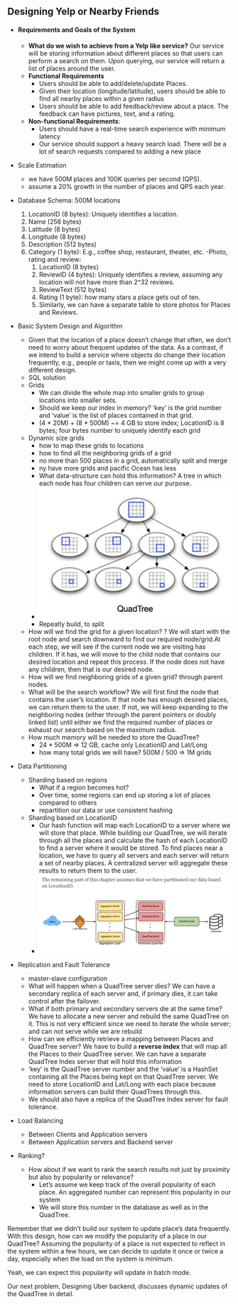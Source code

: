 ## Designing Yelp or Nearby Friends

- #### Requirements and Goals of the System
  - **What do we wish to achieve from a Yelp like service?** Our service will be storing information about different places so that users can perform a search on them. Upon querying, our service will return a list of places around the user.
  - **Functional Requirements**
    - Users should be able to add/delete/update Places.
    - Given their location (longitude/latitude), users should be able to find all nearby places within a given radius
    - Users should be able to add feedback/review about a place. The feedback can have pictures, text, and a rating.
  - **Non-functional Requirements**:
    - Users should have a real-time search experience with minimum latency
    - Our service should support a heavy search load. There will be a lot of search requests compared to adding a new place
- Scale Estimation
  - we have 500M places and 100K queries per second (QPS).
  - assume a 20% growth in the number of places and QPS each year.
- Database Schema: 500M locations
  1. LocationID (8 bytes): Uniquely identifies a location.
  2. Name (256 bytes)
  3. Latitude (8 bytes)
  4. Longitude (8 bytes)
  5. Description (512 bytes)
  6. Category (1 byte): E.g., coffee shop, restaurant, theater, etc.
    -Photo, rating and review:
        1. LocationID (8 bytes)
        2. ReviewID (4 bytes): Uniquely identifies a review, assuming any location will not have more than 2^32 reviews.
        3. ReviewText (512 bytes)
        4. Rating (1 byte): how many stars a place gets out of ten.
        5. Similarly, we can have a separate table to store photos for Places and Reviews.

- Basic System Design and Algorithm
  - Given that the location of a place doesn’t change that often, we don’t need to worry about frequent updates of the data. As a contrast, if we intend to build a service where objects do change their location frequently, e.g., people or taxis, then we might come up with a very different design.
  - SQL solution
  - Grids
    - We can divide the whole map into smaller grids to group locations into smaller sets.
    - Should we keep our index in memory? ‘key’ is the grid number and ‘value’ is the list of places contained in that grid.
    - (4 * 20M) + (8 * 500M) ~= 4 GB to store index; LocationID is 8 bytes; four bytes number to uniquely identify each grid
  - Dynamic size grids
    - how to map these grids to locations
    - how to find all the neighboring grids of a grid
    - no more than 500 places in a grid, automatically split and merge
    - ny have more grids and pacific Ocean has less
    - What data-structure can hold this information? A tree in which each node has four children can serve our purpose.
    - ![Image](./images/ch14-6.png)
    - Repeatly build, to split
  - How will we find the grid for a given location? ? We will start with the root node and search downward to find our required node/grid.At each step, we will see if the current node we are visiting has children. If it has, we will move to the child node that contains our desired location and repeat this process. If the node does not have any children, then that is our desired node.
  - How will we find neighboring grids of a given grid? through parent nodes.
  - What will be the search workflow? We will first find the node that contains the user’s location. If that node has enough desired places, we can return them to the user. If not, we will keep expanding to the neighboring nodes (either through the parent pointers or doubly linked list) until either we find the required number of places or exhaust our search based on the maximum radius.
  - How much memory will be needed to store the QuadTree?
    - 24 * 500M => 12 GB, cache only LocationID and Lat/Long
    - how many total grids we will have? 500M / 500 => 1M grids
- Data Partitioning
  - Sharding based on regions
    - What if a region becomes hot?
    - Over time, some regions can end up storing a lot of places compared to others
    - repartition our data or use consistent hashing
  - Sharding based on LocationID
    - Our hash function will map each LocationID to a server where we will store that place. While building our QuadTree, we will iterate through all the places and calculate the hash of each LocationID to find a server where it would be stored. To find places near a location, we have to query all servers and each server will return a set of nearby places. A centralized server will aggregate these results to return them to the user.
    - ![Image](./images/ch14-7.png)

- Replication and Fault Tolerance
  -  master-slave configuration
  -  What will happen when a QuadTree server dies? We can have a secondary replica of each server and, if primary dies, it can take control after the failover.
  -  What if both primary and secondary servers die at the same time? We have to allocate a new server and rebuild the same QuadTree on it. This is not very efficient since we need to iterate the whole server; and can not serve while we are rebuild
  -  How can we efficiently retrieve a mapping between Places and QuadTree server? We have to build a **reverse index** that will map all the Places to their QuadTree server. We can have a separate QuadTree Index server that will hold this information
  -  ‘key’ is the QuadTree server number and the ‘value’ is a HashSet containing all the Places being kept on that QuadTree server. We need to store LocationID and Lat/Long with each place because information servers can build their QuadTrees through this.
  -  We should also have a replica of the QuadTree Index server for fault tolerance. 
- Load Balancing
  - Between Clients and Application servers
  - Between Application servers and Backend server

- Ranking?
  - How about if we want to rank the search results not just by proximity but also by popularity or relevance?
    - Let’s assume we keep track of the overall popularity of each place. An aggregated number can represent this popularity in our system
    - We will store this number in the database as well as in the QuadTree.

Remember that we didn’t build our system to update place’s data frequently. With this design, how can we modify the popularity of a place in our QuadTree? Assuming the popularity of a place is not expected to reflect in the system within a few hours, we can decide to update it once or twice a day, especially when the load on the system is minimum.

Yeah, we can expect this popularity will update in batch mode.

Our next problem, Designing Uber backend, discusses dynamic updates of the QuadTree in detail.

